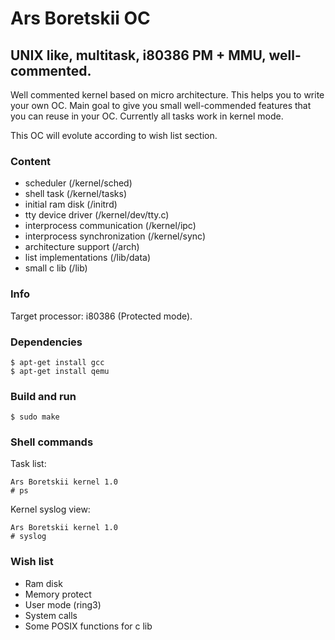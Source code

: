 # Ars Boretskii OC

## UNIX like, multitask, i80386 PM + MMU, well-commented.

Well commented kernel based on micro architecture.
This helps you to write your own OC.
Main goal to give you small well-commended features that you can reuse in your OC.
Currently all tasks work in kernel mode.

This OC will evolute according to wish list section.

### Content

- scheduler (/kernel/sched)
- shell task (/kernel/tasks)
- initial ram disk (/initrd)
- tty device driver (/kernel/dev/tty.c)
- interprocess communication (/kernel/ipc)
- interprocess synchronization (/kernel/sync)
- architecture support (/arch)
- list implementations (/lib/data)
- small c lib (/lib)

### Info

Target processor: i80386 (Protected mode).

### Dependencies

```
$ apt-get install gcc
$ apt-get install qemu
```

### Build and run

```
$ sudo make
```

### Shell commands

Task list:

```
Ars Boretskii kernel 1.0
# ps
```

Kernel syslog view:

```
Ars Boretskii kernel 1.0
# syslog
```

### Wish list

- Ram disk
- Memory protect
- User mode (ring3)
- System calls
- Some POSIX functions for c lib
